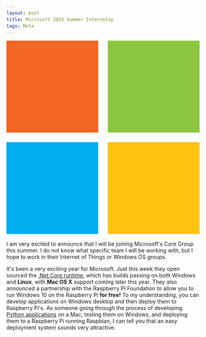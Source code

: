 ```yaml
---
layout: post
title: Microsoft 2015 Summer Internship
tags: Meta
---
```


![Microsoft 2014 Logo](/assets/microsoft-logo.png "Microsoft")

I am very excited to announce that I will be joining Microsoft's Core Group
this summer. I do not know what specific team I will be working with, but I
hope to work in their Internet of Things or Windows OS groups.
<!-- more -->

It's been a very exciting year for Microsoft. Just this week they open sourced
the [.Net Core runtime](https://github.com/dotnet/coreclr), which has builds
passing on both Windows and **Linux**, with **Mac OS X** support coming later
this year. They also announced a partnership with the Raspberry Pi Foundation
to allow you to run Windows 10 on the Raspberry Pi **for free!** To my
understanding, you can develop applications on Windows desktop and then deploy
them to Raspberry Pi's. As someone going through the process of developing
[Python applications](https://github.com/project-nikola) on a Mac, testing them
on Windows, and deploying them to a Raspberry Pi running Raspbian, I can tell
you that an easy deployment system sounds very attractive.
